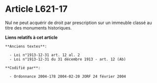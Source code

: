 # Article L621-17

Nul ne peut acquérir de droit par prescription sur un immeuble classé au titre des monuments historiques.

**Liens relatifs à cet article**

	**Anciens textes**:

	  - Loi n°1913-12-31 art. 12 al. 2
	  - Loi n°1913-12-31 du 31 décembre 1913 - art. 12 (Ab)

	**Codifié par**:

	  - Ordonnance 2004-178 2004-02-20 JORF 24 février 2004
